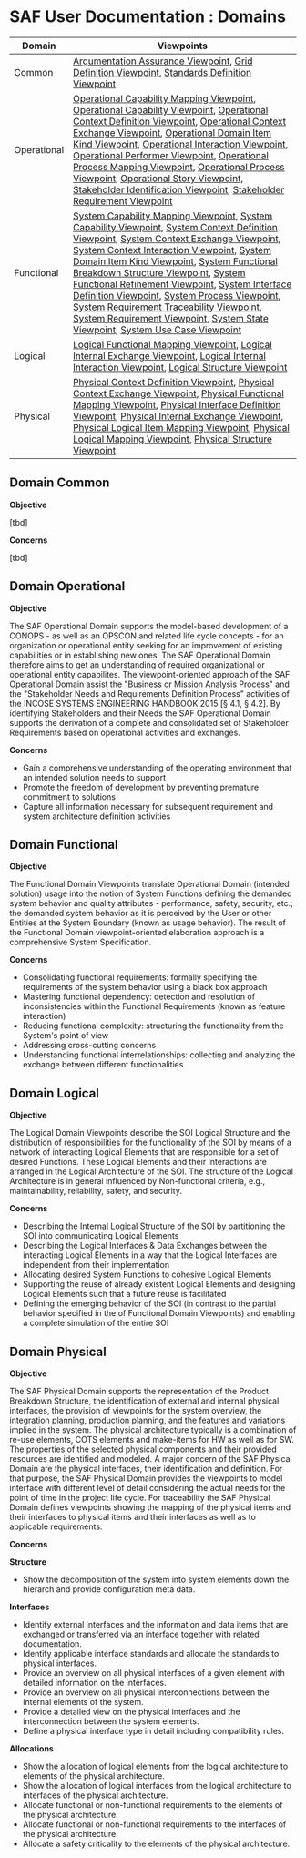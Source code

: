 # SAF User Documentation : Domains
|Domain|Viewpoints|
| --- | --- |
| Common | [Argumentation Assurance Viewpoint](viewpoints/Argumentation-Assurance-Viewpoint.md), [Grid Definition Viewpoint](viewpoints/Grid-Definition-Viewpoint.md), [Standards Definition Viewpoint](viewpoints/Standards-Definition-Viewpoint.md) |
| Operational | [Operational Capability Mapping Viewpoint](viewpoints/Operational-Capability-Mapping-Viewpoint.md), [Operational Capability Viewpoint](viewpoints/Operational-Capability-Viewpoint.md), [Operational Context Definition Viewpoint](viewpoints/Operational-Context-Definition-Viewpoint.md), [Operational Context Exchange Viewpoint](viewpoints/Operational-Context-Exchange-Viewpoint.md), [Operational Domain Item Kind Viewpoint](viewpoints/Operational-Domain-Item-Kind-Viewpoint.md), [Operational Interaction Viewpoint](viewpoints/Operational-Interaction-Viewpoint.md), [Operational Performer Viewpoint](viewpoints/Operational-Performer-Viewpoint.md), [Operational Process Mapping Viewpoint](viewpoints/Operational-Process-Mapping-Viewpoint.md), [Operational Process Viewpoint](viewpoints/Operational-Process-Viewpoint.md), [Operational Story Viewpoint](viewpoints/Operational-Story-Viewpoint.md), [Stakeholder Identification Viewpoint](viewpoints/Stakeholder-Identification-Viewpoint.md), [Stakeholder Requirement Viewpoint](viewpoints/Stakeholder-Requirement-Viewpoint.md) |
| Functional | [System Capability Mapping Viewpoint](viewpoints/System-Capability-Mapping-Viewpoint.md), [System Capability Viewpoint](viewpoints/System-Capability-Viewpoint.md), [System Context Definition Viewpoint](viewpoints/System-Context-Definition-Viewpoint.md), [System Context Exchange Viewpoint](viewpoints/System-Context-Exchange-Viewpoint.md), [System Context Interaction Viewpoint](viewpoints/System-Context-Interaction-Viewpoint.md), [System Domain Item Kind Viewpoint](viewpoints/System-Domain-Item-Kind-Viewpoint.md), [System Functional Breakdown Structure Viewpoint](viewpoints/System-Functional-Breakdown-Structure-Viewpoint.md), [System Functional Refinement Viewpoint](viewpoints/System-Functional-Refinement-Viewpoint.md), [System Interface Definition Viewpoint](viewpoints/System-Interface-Definition-Viewpoint.md), [System Process Viewpoint](viewpoints/System-Process-Viewpoint.md), [System Requirement Traceability Viewpoint](viewpoints/System-Requirement-Traceability-Viewpoint.md), [System Requirement Viewpoint](viewpoints/System-Requirement-Viewpoint.md), [System State Viewpoint](viewpoints/System-State-Viewpoint.md), [System Use Case Viewpoint](viewpoints/System-Use-Case-Viewpoint.md) |
| Logical | [Logical Functional Mapping Viewpoint](viewpoints/Logical-Functional-Mapping-Viewpoint.md), [Logical Internal Exchange Viewpoint](viewpoints/Logical-Internal-Exchange-Viewpoint.md), [Logical Internal Interaction Viewpoint](viewpoints/Logical-Internal-Interaction-Viewpoint.md), [Logical Structure Viewpoint](viewpoints/Logical-Structure-Viewpoint.md) |
| Physical | [Physical Context Definition Viewpoint](viewpoints/Physical-Context-Definition-Viewpoint.md), [Physical Context Exchange Viewpoint](viewpoints/Physical-Context-Exchange-Viewpoint.md), [Physical Functional Mapping Viewpoint](viewpoints/Physical-Functional-Mapping-Viewpoint.md), [Physical Interface Definition Viewpoint](viewpoints/Physical-Interface-Definition-Viewpoint.md), [Physical Internal Exchange Viewpoint](viewpoints/Physical-Internal-Exchange-Viewpoint.md), [Physical Logical Item Mapping Viewpoint](viewpoints/Physical-Logical-Item-Mapping-Viewpoint.md), [Physical Logical Mapping Viewpoint](viewpoints/Physical-Logical-Mapping-Viewpoint.md), [Physical Structure Viewpoint](viewpoints/Physical-Structure-Viewpoint.md) |
## Domain Common
**Objective**

[tbd]

**Concerns**

[tbd]
## Domain Operational
**Objective**

The SAF Operational Domain supports the model-based development of a CONOPS - as well as an OPSCON and related life cycle concepts - for an organization or operational entity seeking for an improvement of existing capabilities or in establishing new ones. The SAF Operational Domain therefore aims to get an understanding of required organizational or operational entity capabilites.
The viewpoint-oriented approach of the SAF Operational Domain assist the "Business or Mission Analysis Process" and the "Stakeholder Needs and Requirements Definition Process" activities of the INCOSE SYSTEMS ENGINEERING HANDBOOK 2015 [§ 4.1, § 4.2]. By identifying Stakeholders and their Needs the SAF Operational Domain supports the derivation of a complete and consolidated set of Stakeholder Requirements based on operational activities and exchanges.

**Concerns**

* Gain a comprehensive understanding of the operating environment that an intended solution needs to support
* Promote the freedom of development by preventing premature commitment to solutions
* Capture all information necessary for subsequent requirement and system architecture definition activities
## Domain Functional
**Objective**

The Functional Domain Viewpoints translate Operational Domain (intended solution) usage into the notion of System Functions defining the demanded system behavior and quality attributes - performance, safety, security, etc.; the demanded system behavior as it is perceived by the User or other Entities at the System Boundary (known as usage behavior). The result of the Functional Domain viewpoint-oriented elaboration approach is a comprehensive System Specification.

**Concerns**

* Consolidating functional requirements: formally specifying the requirements of the system behavior using a black box approach
* Mastering functional dependency: detection and resolution of inconsistencies within the Functional Requirements (known as feature interaction)
* Reducing functional complexity: structuring the functionality from the System's point of view
* Addressing cross-cutting concerns
* Understanding functional interrelationships: collecting and analyzing the exchange between different functionalities
## Domain Logical
**Objective**

The Logical Domain Viewpoints describe the SOI Logical Structure and the distribution of responsibilities for the functionality of the SOI by means of a network of interacting Logical Elements that are responsible for a set of desired Functions. These Logical Elements and their Interactions are arranged in the Logical Architecture of the SOI. The structure of the Logical Architecture is in general influenced by Non-functional criteria, e.g., maintainability, reliability, safety, and security. 

**Concerns**

* Describing the Internal Logical Structure of the SOI by partitioning the SOI into communicating Logical Elements
* Describing the Logical Interfaces & Data Exchanges between the interacting Logical Elements in a way that the Logical Interfaces are independent from their implementation
* Allocating desired System Functions to cohesive Logical Elements
* Supporting the reuse of already existent Logical Elements and designing Logical Elements such that a future reuse is facilitated
* Defining the emerging behavior of the SOI (in contrast to the partial behavior specified in the of Functional Domain Viewpoints) and enabling a complete simulation of the entire SOI
## Domain Physical
**Objective**

The SAF Physical Domain supports the representation of the Product Breakdown Structure, the identification of external and internal physical interfaces, the provision of viewpoints for the system overview, the integration planning, production planning, and the features and variations implied in the system. The physical architecture typically is a combination of re-use elements, COTS elements and make-items for HW as well as for SW. The properties of the selected physical components and their provided resources are identified and modeled. A major concern of the SAF Physical Domain are the physical interfaces, their identification and definition. For that purpose, the SAF Physical Domain provides the viewpoints to model interface with different level of detail considering the actual needs for the point of time in the project life cycle. For traceability the SAF Physical Domain defines viewpoints showing the mapping of the physical items and their interfaces to physical items and their interfaces as well as to applicable requirements.

**Concerns**

**Structure**
* Show the decomposition of the system into system elements down the hierarch and provide configuration meta data.

**Interfaces**
* Identify external interfaces and the information and data items that are exchanged or transferred via an interface together with related documentation.
* Identify applicable interface standards and allocate the standards to physical interfaces.
* Provide an overview on all physical interfaces of a given element with detailed information on the interfaces.
* Provide an overview on all physical interconnections between the internal elements of the system.
* Provide a detailed view on the physical interfaces and the interconnection between the system elements.
* Define a physical interface type in detail including compatibility rules.

**Allocations**
* Show the allocation of logical elements from the logical architecture to elements of the physical architecture.
* Show the allocation of logical interfaces from the logical architecture to interfaces of the physical architecture.
* Allocate functional or non-functional requirements to the elements of the physical architecture.
* Allocate functional or non-functional requirements to the interfaces of the physical architecture.
* Allocate a safety criticality to the elements of the physical architecture.
